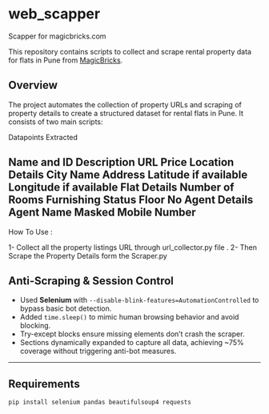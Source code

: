 # web_scapper
Scapper for magicbricks.com



This repository contains scripts to collect and scrape rental property data for flats in Pune from [MagicBricks](https://www.magicbricks.com/).


## Overview

The project automates the collection of property URLs and scraping of property details to create a structured dataset for rental flats in Pune. It consists of two main scripts:

Datapoints Extracted

Name and ID
Description
URL
Price
Location Details
City Name
Address
Latitude if available
Longitude if available
Flat Details
Number of Rooms
Furnishing Status
Floor No
Agent Details
Agent Name
Masked Mobile Number
---
How To Use :

1-  Collect all the property listings URL through url_collector.py file .
2- Then Scrape the Property Details form the Scraper.py



## Anti-Scraping & Session Control

- Used **Selenium** with `--disable-blink-features=AutomationControlled` to bypass basic bot detection.  
- Added `time.sleep()` to mimic human browsing behavior and avoid blocking.  
- Try-except blocks ensure missing elements don’t crash the scraper.  
- Sections dynamically expanded to capture all data, achieving ~75% coverage without triggering anti-bot measures.  

---

## Requirements

```bash
pip install selenium pandas beautifulsoup4 requests



